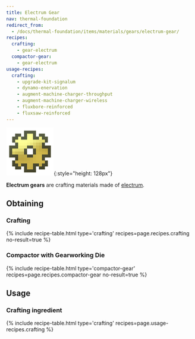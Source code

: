```yaml
---
title: Electrum Gear
nav: thermal-foundation
redirect_from:
  - /docs/thermal-foundation/items/materials/gears/electrum-gear/
recipes:
  crafting:
    - gear-electrum
  compactor-gear:
    - gear-electrum
usage-recipes:
  crafting:
    - upgrade-kit-signalum
    - dynamo-enervation
    - augment-machine-charger-throughput
    - augment-machine-charger-wireless
    - fluxbore-reinforced
    - fluxsaw-reinforced
---
```


![Electrum gear](/assets/images/thermal-foundation/gear-electrum.png){:style="height: 128px"}


**Electrum gears** are crafting materials made of
[electrum](/docs/electrum-ingot/).


Obtaining
---------

### Crafting
{% include recipe-table.html type='crafting' recipes=page.recipes.crafting no-result=true %}

### Compactor with Gearworking Die
{% include recipe-table.html type='compactor-gear' recipes=page.recipes.compactor-gear no-result=true %}


Usage
-----

### Crafting ingredient
{% include recipe-table.html type='crafting' recipes=page.usage-recipes.crafting %}
